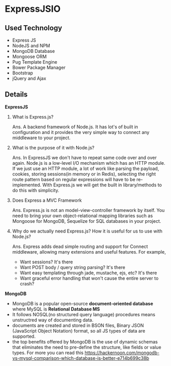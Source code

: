 # ExpressJSIO
## Used Technology
* Express JS
* NodeJS and NPM
* MongoDB Database
* Mongoose ORM
* Pug Template Engine
* Bower Package Manager
* Bootstrap
* jQuery and Ajax
## Details
**ExpressJS**
 1) What is Express.js?
 
    Ans. A backend framework of Node.js. It has lot's of built in configuration and it provides the very simple way to connect any middleware to your project.
    
 2) What is the purpose of it with Node.js?
 
    Ans. In ExpressJS we don't have to repeat same code over and over again. Node.js is a low-level I/O mechanism which has an HTTP module. If we just use an HTTP module, a lot of work like parsing the payload, cookies, storing sessions(in memory or in Redis), selecting the right route pattern based on regular expressions will have to be re-implemented. With Express.js we will get the built in library/methods to do this with simplicity.
    
 3) Does Express a MVC Framework
 
    Ans. Express.js is not an model-view-controller framework by itself. You need to bring your own object-relational mapping libraries such as Mongoose for MongoDB, Sequelize for SQL databases in your project.
    
 4) Why do we actually need Express.js? How it is useful for us to use with Node.js?
 
    Ans. Express adds dead simple routing and support for Connect middleware, allowing many extensions and useful features. For example,
    * Want sessions? It's there
    * Want POST body / query string parsing? It's there
    * Want easy templating through jade, mustache, ejs, etc? It's there
    * Want graceful error handling that won't cause the entire server to crash?
    
**MongoDB**

- MongoDB is a popular open-source **document-oriented database** where MySQL is **Relational Database MS**
- It follows NOSQL(no structured query language) procedures means unstructred way of documenting data.
- documents are created and stored in BSON files, Binary JSON (JavaScript Object Notation) format, so all JS types of data are supported.
- the top benefits offered by MongoDB is the use of dynamic schemas that eliminates the need to pre-define the structure, like fields or value types. For more you can read this https://hackernoon.com/mongodb-vs-mysql-comparison-which-database-is-better-e714b699c38b
